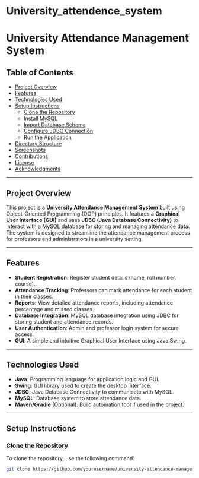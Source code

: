 # University_attendence_system

# University Attendance Management System

## Table of Contents
- [Project Overview](#project-overview)
- [Features](#features)
- [Technologies Used](#technologies-used)
- [Setup Instructions](#setup-instructions)
  - [Clone the Repository](#clone-the-repository)
  - [Install MySQL](#install-mysql)
  - [Import Database Schema](#import-database-schema)
  - [Configure JDBC Connection](#configure-jdbc-connection)
  - [Run the Application](#run-the-application)
- [Directory Structure](#directory-structure)
- [Screenshots](#screenshots)
- [Contributions](#contributions)
- [License](#license)
- [Acknowledgments](#acknowledgments)

---

## Project Overview

This project is a **University Attendance Management System** built using Object-Oriented Programming (OOP) principles. It features a **Graphical User Interface (GUI)** and uses **JDBC (Java Database Connectivity)** to interact with a MySQL database for storing and managing attendance data. The system is designed to streamline the attendance management process for professors and administrators in a university setting.

---

## Features

- **Student Registration**: Register student details (name, roll number, course).
- **Attendance Tracking**: Professors can mark attendance for each student in their classes.
- **Reports**: View detailed attendance reports, including attendance percentage and missed classes.
- **Database Integration**: MySQL database integration using JDBC for storing student and attendance records.
- **User Authentication**: Admin and professor login system for secure access.
- **GUI**: A simple and intuitive Graphical User Interface using Java Swing.

---

## Technologies Used

- **Java**: Programming language for application logic and GUI.
- **Swing**: GUI library used to create the desktop interface.
- **JDBC**: Java Database Connectivity to communicate with MySQL.
- **MySQL**: Database system to store attendance data.
- **Maven/Gradle** (Optional): Build automation tool if used in the project.

---

## Setup Instructions

### Clone the Repository

To clone the repository, use the following command:

```bash
git clone https://github.com/yourusername/university-attendance-management-system.git
